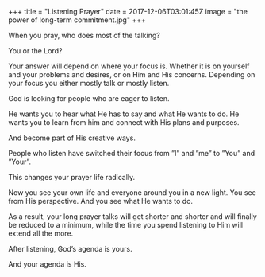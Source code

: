+++
title = "Listening Prayer"
date = 2017-12-06T03:01:45Z
image = "the power of long-term commitment.jpg"
+++

When you pray, who does most of the talking?

You or the Lord?

Your answer will depend on where your focus is. Whether it is on yourself and your problems and desires, or on Him and His concerns. Depending on your focus you either mostly talk or mostly listen. 

God is looking for people who are eager to listen. 

He wants you to hear what He has to say and what He wants to do. He wants you to learn from him and connect with His plans and purposes. 

And become part of His creative ways.

People who listen have switched their focus from ”I” and ”me” to ”You” and ”Your”. 

This changes your prayer life radically. 

Now you see your own life and everyone around you in a new light. You see from His perspective. And you see what He wants to do.

As a result, your long prayer talks will get shorter and shorter and will finally be reduced to a minimum, while the time you spend listening to Him will extend all the more.

After listening, God’s agenda is yours.

And your agenda is His. 